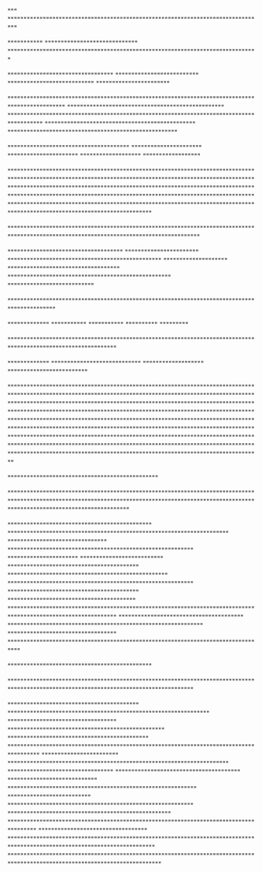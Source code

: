 """
"""""""""""""""""""""""""""""""""""""""""""""""""""""""""""""""""""""""""""""
"""

"""""""""""
"""""""""""""""""""""""""""""
""""""""""""""""""""""""""""""""""""""""""""""""""""""""""""""""""""""""""""""

"""""""""""""""""""""""""""""""""
""""""""""""""""""""""""""
"""""""""""""""""""""""""""
"""""""""""""""""""""""

"""""""""""""""""""""""""""""""""""""""""""""""""""""""""""""""""""""""""""""""""""""""""""""""
"""""""""""""""""""""""""""""""""""""""""""""""""
""""""""""""""""""""""""""""""""""""""""""""""""""""""""""""""""""""""""""""""""""""""""
"""""""""""""""""""""""""""""""""""""""""""""""
"""""""""""""""""""""""""""""""""""""""""""""""""""""

""""""""""""""""""""""""""""""""""""""
""""""""""""""""""""""
""""""""""""""""""""""
"""""""""""""""""""
""""""""""""""""""

""""""""""""""""""""""""""""""""""""""""""""""""""""""""""""""""""""""""""""""""""""""""""""""""""""""""""""""""""""""""""""""""""""""""""""""""""""""""""""""""""""""""""""""""""""""""""""""""""""""""""""""""""""""""""""""""""""""""""""""""""""""""""""""""""""""""""""""""""""""""""""""""""""""""""""""""""""""""""""""""""""""""""""""""""""""""""""""""""""""""""""""""""""""""""""""""""""""""""""""""""""""""""""""""""""""""""""""

"""""""""""""""""""""""""""""""""""""""""""""""""""""""""""""""""""""""""""""""""""""""""""""""""""""""""""""""""""""""""""""""""""""""""

""""""""""""""""""""""""""""""""""""
"""""""""""""""""""""""
""""""""""""""""""""""""""""""""""""""""""""""""
""""""""""""""""""""
"""""""""""""""""""""""""""""""""""
"""""""""""""""""""""""""""""""""""""""""""""""""""
"""""""""""""""""""""""""""

""""""""""""""""""""""""""""""""""""""""""""""""""""""""""""""""""""""""""""""""""""""""""""

"""""""""""""
"""""""""""
"""""""""""
""""""""""
"""""""""

"""""""""""""""""""""""""""""""""""""""""""""""""""""""""""""""""""""""""""""""""""""""""""""""""""""""""""""""

"""""""""""""
""""""""""""""""""""""""""""
"""""""""""""""""""
"""""""""""""""""""""""""

"""""""""""""""""""""""""""""""""""""""""""""""""""""""""""""""""""""""""""""""""""""""""""""""""""""""""""""""""""""""""""""""""""""""""""""""""""""""""""""""""""""""""""""""""""""""""""""""""""""""""""""""""""""""""""""""""""""""""""""""""""""""""""""""""""""""""""""""""""""""""""""""""""""""""""""""""""""""""""""""""""""""""""""""""""""""""""""""""""""""""""""""""""""""""""""""""""""""""""""""""""""""""""""""""""""""""""""""""""""""""""""""""""""""""""""""""""""""""""""""""""""""""""""""""""""""""""""""""""""""""""""""""""""""""""""""""""""""""""""""""""""""""""""""""""""""""""""""""""""""""""""""""""""""""""""""""""""""""""""""""""""""""""""""""""""""""""""""""""""""""""""""""""""""

"""""""""""""""""""""""""""""""""""""""""""""""

""""""""""""""""""""""""""""""""""""""""""""""""""""""""""""""""""""""""""""""""""""""""""""""""""""""""""""""""""""""""""""""""""""""""""""""""""""""""""""""""""""""""""""""""""""""""""""""""

"""""""""""""""""""""""""""""""""""""""""""""
"""""""""""""""""""""""""""""""""""""""""""""""""""""""""""""""""""""
"""""""""""""""""""""""""""""""
""""""""""""""""""""""""""""""""""""""""""""""""""""""""""
""""""""""""""""""""""
""""""""""""""""""""""""""
"""""""""""""""""""""""""""""""""""""""""
""""""""""""""""""""""""""""""""""""""""""""""""""
""""""""""""""""""""""""""""""""""""""""""""""""""""""""""
"""""""""""""""""""""""""""""""""""""""""
""""""""""""""""""""""""""""""""""""""""
"""""""""""""""""""""""""""""""""""""""""""""""""""""""""""""""""""""""""""""""""""""""""""""""""""""""""""""""
"""""""""""""""""""""""""""""""""""""""
"""""""""""""""""""""""""""""""""""""""""""""""""""""""""""""
""""""""""""""""""""""""""""""""""
"""""""""""""""""""""""""""""""""""""""""""""""""""""""""""""""""""""""""""""""""

"""""""""""""""""""""""""""""""""""""""""""""

"""""""""""""""""""""""""""""""""""""""""""""""""""""""""""""""""""""""""""""""""""""""""""""""""""""""""""""""""""""""""""""""""""""""

"""""""""""""""""""""""""""""""""""""""""
"""""""""""""""""""""""""""""""""""""""""""""""""""""""""""""""
""""""""""""""""""""""""""""""""""
"""""""""""""""""""""""""""""""""""""""""""""""""
""""""""""""""""""""""""""""""""""""""""""""
"""""""""""""""""""""""""""""""""""""""""""""""""""""""""""""""""""""""""""""""""""""""
""""""""""""""""""""""""
"""""""""""""""""""""""""""""""""""""""""""""""""""""""""""""""""""""
"""""""""""""""""""""""""""""""""
"""""""""""""""""""""""""""""""""""""""
""""""""""""""""""""""""""""
"""""""""""""""""""""""""""""""""""""""""""""""""""""""""""
""""""""""""""""""""""""""
""""""""""""""""""""""""""""""""""""""""""""""""""""""""""
"""""""""""""""""""""""""""""""""""""""""""""""""""
""""""""""""""""""""""""""""""""""""""""""""""""""""""""""""""""""""""""""""""""""""""
""""""""""""""""""""""""""""""""""
"""""""""""""""""""""""""""""""""""""""""""""""""""""""""""""""""""""""""""""""""""""""""""""""""""""""""""""""""""""""""""
"""""""""""""""""""""""""""""""""""""""""""""""""""""""""""""""""""""""""""""""""""""""""""""""""""""""""""""""""""""""""""""